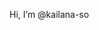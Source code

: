 Hi, I’m @kailana-so
<!---
kailana-so/kailana-so is a ✨ special ✨ repository because its `README.md` (this file) appears on your GitHub profile.
You can click the Preview link to take a look at your changes.
--->
